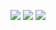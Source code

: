 ![](https://img.shields.io/badge/day%20📅-15-blue)   	![](https://img.shields.io/badge/stars%20⭐-28-yellow)   	![](https://img.shields.io/badge/days%20completed-14-red)